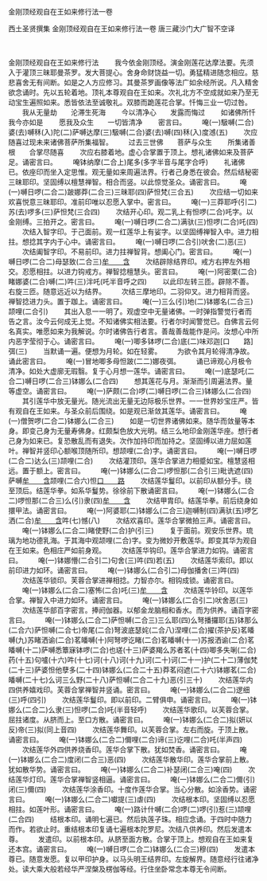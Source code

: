 金刚顶经观自在王如来修行法一卷


西土圣贤撰集
金刚顶经观自在王如来修行法一卷
唐三藏沙门大广智不空译


　　

金刚顶经观自在王如来修行法
　　我今依金刚顶经。演金刚莲花达摩法要。先须入于灌顶三昧耶曼茶罗。发大菩提心。舍身命财饶益一切。勇猛精进随念相应。慈悲喜舍无有间断。如是之人方应修习。其曼茶罗画像等法广如余经所说。凡入精舍欲念诵时。先以五轮着地。顶礼本尊观自在王如来。次礼北方不空成就如来乃至无动宝生遍照如来。悉皆依法至诚敬礼。双膝而跪莲花合掌。忏悔三业一切过咎。
　　我从无量劫　　沦滞生死海
　　今以清净心　　发露而悔过
　　如诸佛所忏　　我今亦如是
　　愿我及众生　　一切皆清净
　　密言曰。
　　唵(一)馺嚩(二合)婆(去)嚩秝(入)陀(二)萨嚩达摩(三)馺嚩(二合)婆(去)嚩(四)秝(入)度澸(五)
　　次应随喜过现未来诸佛菩萨所集福智。
　　过去三世佛　　菩萨与众生
　　所集诸善根　　合掌尽随喜
　　次应右膝着地。虚心合掌置于顶上。想礼诸佛如来及菩萨足。诵密言曰。
　　唵钵纳摩(二合上)尾多(多字半音与尾字合呼)
　　礼诸佛已。依座印而坐入定思惟。观无量如来周遍法界。行者己身悉在彼会。然后结秘密三昧耶印。坚固缚以檀慧禅智。相合而竖。以此惊觉圣众。诵密言曰。
　　唵(一)嚩日啰(二合二)跛娜莽(二合三)三昧耶(四)萨怛梵(三合五)
　　次应结一切如来欢喜悦意三昧耶印。准前印唯以忍愿入掌中。密言曰。
　　唵(一)三莽耶呼(引二)苏(去)啰多(三)萨怛梵(三合四)
　　次结开心印。观二乳上有怛啰(二合)吒字。以金刚缚。三拍开之。密言曰。
　　唵(一)嚩日啰(二合二)满驮(三)怛啰(二合)吒(四)
　　次结入智字印。于己面前。观一红莲华上有娑字。以坚固缚禅智入中。进力相拄。想捻其字内于心中。诵密言曰。
　　唵(一)嚩日啰(二合引)吠舍(二)恶(三)
　　次结阖智字印。不易前印。进力拄禅智背。想阖心门。密言曰。
　　唵(一)嚩日啰(二合二)母瑟致(二合三)[牟　　含](四)
　　次结辟除结界印。戒方右押左外相交。忍愿相拄。以进力钩戒方。禅智捻檀慧头。密言曰。
　　唵(一)阿密栗(二合)睹娜婆(二合)嚩(二)吽(三)泮吒(吒半音呼之四)
　　以此印左转三匝。辟除不善。右旋三匝。随意远近以为结界。
　　次结三摩地印。二羽仰叉。进力相背而竖。禅智捻进力头。置于跏上。诵密言曰。
　　唵(一)三么(引)地(二)钵娜名(二合三)颉哩(二合引)
　　其出入息一一明了。观虚空中无量诸佛。一时弹指警觉行者而告之言。汝今云何成无上觉。不知诸佛实相法要。行者尔时闻警觉已。白佛言云何名真实。唯愿如来为我解说。尔时诸佛告行者言。善哉善哉能作是问。汝想心中所内恶字莹彻于心。诵密言曰。
　　唵(一)唧多钵啰(二合)底(二)味邓迦[口　　路]弭(三)
　　当默诵一遍。便想为月轮。如在轻雾。
　　为欲令其月轮得清净故。诵此密言曰。
　　唵(一)冒地唧多母怛跛(二二)娜夜弭。
　　诵已谛观心月极令清净。如处大虚廓无瑕翳。复于心月想一莲华。诵密言曰。
　　唵(一)底瑟吒(二合二)嚩日啰(二合三)钵娜么(二合四)
　　想其莲花与月。渐渐而引周遍法界。量等虚空。诵密言曰。
　　唵(一)萨颇(二合)啰(二)嚩日啰(二合三)钵娜么(二合四)
　　其引莲华中放无量光。随光流出无量无边际极乐世界。一一世界妙宝庄严。皆有观自在王如来。与圣众前后围绕。如是观已渐敛其莲华。诵密言曰。
　　唵(一)僧贺啰(二合二)钵娜么(二合三)
　　如是一切世界诸佛如来。随华而敛量等本身。即变己身为无量寿佛身。红颇梨色放大光明。结三么地印金刚莲华座。想行者己身为如来已。复恐散乱而有退失。次作加持印而加持之。坚固缚以进力屈如莲叶。禅智并竖印心额喉顶随所印。想颉哩(二合)字。诵密言曰。
　　唵(一)嚩日啰(二合二)达么(三)颉哩(二合)
　　次结灌顶印。莲华合掌进力相蹙如宝。檀慧竖相远。置于额上。密言曰。
　　唵(一)钵娜么(二合二)啰怛那(二合引三)毗诜遮(四)萨嚩[牟　　含](五)颉哩(二合六)怛[口　　路](二合七)
　　次结莲华鬘印。以前印从额分手。绕至顶后。结莲华拳。如系华鬘势。徐徐前下散诵密言曰。
　　唵(一)钵娜么(二合二)啰怛那(二合三)么(引)隶(四)[牟　　含](牟含反五)
　　次结甲胄印。结莲华拳。前后绕身如擐甲法。诵密言曰。
　　唵(一)阿婆耶(二)钵娜么(二合三)迦嚩制(四)满驮(五)啰乞洒(二合)[牟　　含](六)吽(七)憾(八)
　　次结欢喜印。莲华合掌微拍三声。诵密言曰。
　　唵(一)钵娜么(二合二)睹使野(二合)护(引三)
　　复于面前。观安乐世界。琉璃为地功德乳海。于其海中观颉哩(二合)字。变为微妙开敷莲华。即变其华为观自在王如来。色相庄严如前身观。
　　次结莲华钩印。莲华合掌进力如钩。诵密言曰。
　　唵(一)钵娜懵(二合引二)句舍(三)吽(四)若(五)
　　次结莲华索印。即以前印进力如环。诵密言曰。
　　唵(一)钵娜么(二合引二)母伽播舍(三)吽(四)
　　次结莲华锁印。芙蓉合掌进禅相捻。力智亦尔。相钩成锁。诵密言曰。
　　唵(一)钵娜么(二合二)塞怖(二合)吒(三)[牟　　含](四)
　　次结莲华铃印。以莲华合掌。禅智入中进力如环。诵密言曰。
　　唵(一)钵娜么(二合引二)吠舍恶(三)
　　次结莲华部百字密言。捧阏伽器。以郁金龙脑相和香水。而为供养。诵百字密言曰。
　　唵(一)钵娜么(二合二)萨怛嚩(二合三)三么耶(四)么弩播攞耶(五)钵那么(二合六)萨怛嚩(二合七)帝尾(二合)弩波底瑟姹(二合八)涅哩(二合)擢(茶护反)茗皤嚩(九)苏睹洒谕(二合)茗皤嚩(十)阿弩啰讫睹(二合)茗皤嚩(十一)苏报洒谕(二合)茗皤嚩(十二)萨嚩悉簟寐钵啰(二合)也瑳(十三)萨婆羯么苏者茗(十四)唧多失唎(二合)药(十五)句嚧(十六)吽(十七)诃(十八)诃(十九)诃(二十)诃(二十一)护(二十二)薄伽梵(二十三)萨婆怛他孽多(二十四)钵娜么(二合二十五)莽茗闷遮(二十六)钵娜茗(二合)皤嚩(二十七)么诃三么野(二十八)萨怛嚩(二合二十九)恶(引三十)
　　次结莲华内四供养嬉戏印。芙蓉合掌禅智并竖诵。密言曰。
　　唵(一)钵娜么(二合二)逻细(三)呼(四引)
　　次结莲华鬘印。即以前印。二臂俱申。诵密言曰。
　　唵(一)钵娜么(二合二)么隶(三)怛啰(二合)吒(半音轻呼)
　　次结莲华歌印。以芙蓉合掌。屈拄诸度。从脐而上。至口方散。诵密言曰。
　　唵(一)钵娜么(二合二)拟(妍以反)帝(三)拟(同上音四)
　　次结莲华舞印。以芙蓉合掌。左右而旋。于顶上散。诵密言曰。
　　唵(一)钵娜么(二合二)儞哩(二合)谛(三)讫哩(二合)吒(半声四)
　　次结莲华外四供养烧香印。莲华合掌下散。犹如焚香。诵密言曰。
　　唵(一)钵娜么(二合二)度闭(二合三)恶(四)
　　次结莲华散华印。莲华合掌前上散。犹如散华势。诵密言曰。
　　唵(一)钵娜么(二合二)补瑟闭(二合三)唵(四)
　　次结莲华灯印。莲华合掌禅智竖相逼。诵密言曰。
　　唵(一)钵娜么(二合二)儞(引)闭(三)儞(四)
　　次结莲华涂香印。十度作莲华合掌。当心分散。如涂香势。诵密言曰。
　　唵(一)钵娜么(二合二)囐提(三)虐(四)
　　次结根本印。坚固缚以忍愿相拄。如莲叶形。诵密言曰。
　　唵(一)路计什嚩(二合)啰(二)啰(引)惹(三)颉哩(二合四)
　　结根本印。诵明七遍已。然后执莲子珠。相应念诵。于四时中随力而作。若欲止时。重结根本印复诵七遍根本陀罗尼。次结八供养印。然后发遣本尊。
　　发遣印。以前根本印。从脐至面方散。合掌于顶上。想观自在王如来复还本宫。诵密言曰。
　　唵(一)嚩日啰(二合二)钵娜么(二合三)穆(四)
　　发遣本尊已。随意发愿。复以甲印护身。以马头明王结界印。左旋解界。随意经行往诸净处。读大乘大般若经华严涅槃及楞伽等经。行住坐卧常念本尊无令间断。

